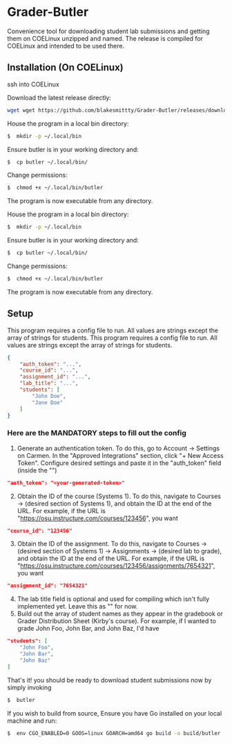 # Grader-Butler
Convenience tool for downloading student lab submissions and getting them on COELinux unzipped and named. The release is compiled for COELinux and intended to be used there.

## Installation (On COELinux)

ssh into COELinux

Download the latest release directly:
```bash
wget wget https://github.com/blakesmittty/Grader-Butler/releases/download/v0.5.0-beta/butler
```
House the program in a local bin directory:
```bash
$  mkdir -p ~/.local/bin
```
Ensure butler is in your working directory and:
```bash
$  cp butler ~/.local/bin/
```
Change permissions:
```bash
$  chmod +x ~/.local/bin/butler
```
The program is now executable from any directory.

House the program in a local bin directory:
```bash
$  mkdir -p ~/.local/bin
```
Ensure butler is in your working directory and:
```bash
$  cp butler ~/.local/bin/
```
Change permissions:
```bash
$  chmod +x ~/.local/bin/butler
```
The program is now executable from any directory.

## Setup

This program requires a config file to run. All values are strings except the array of strings for students.
This program requires a config file to run. All values are strings except the array of strings for students.

```json
{
    "auth_token": "...",
    "course_id": "...",
    "assignment_id": "...",
    "lab_title": "...",
    "students": [
        "John Doe",
        "Jane Doe"
    ]
}
```
### Here are the MANDATORY steps to fill out the config
1. Generate an authentication token. To do this, go to Account -> Settings on Carmen. In the "Approved Integrations" section, click "+ New Access Token". Configure desired settings and paste it in the "auth_token" field (inside the "")
```json
"auth_token": "<your-generated-token>"
```
2. Obtain the ID of the course (Systems 1). To do this, navigate to Courses -> (desired section of Systems 1), and obtain the ID at the end of the URL. For example, if the URL is "https://osu.instructure.com/courses/123456", you want 
```json
"course_id": "123456"
```
3. Obtain the ID of the assignment. To do this, navigate to Courses -> (desired section of Systems 1) -> Assignments -> (desired lab to grade), and obtain the ID at the end of the URL. For example, if the URL is "https://osu.instructure.com/courses/123456/assignments/7654321", you want 
```json 
"assignment_id": "7654321" 
```
4. The lab title field is optional and used for compiling which isn't fully implemented yet. Leave this as "" for now.
5. Build out the array of student names as they appear in the gradebook or Grader Distribution Sheet (Kirby's course). For example, if I wanted to grade John Foo, John Bar, and John Baz, I'd have 
```json
"students": [
    "John Foo",
    "John Bar",
    "John Baz"
]
```

That's it! you should be ready to download student submissions now by simply invoking
```bash
$  butler
```


If you wish to build from source, Ensure you have Go installed on your local machine and run:
```bash
$  env CGO_ENABLED=0 GOOS=linux GOARCH=amd64 go build -o build/butler
```
